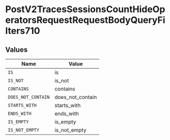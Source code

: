 # PostV2TracesSessionsCountHideOperatorsRequestRequestBodyQueryFilters710


## Values

| Name               | Value              |
| ------------------ | ------------------ |
| `IS`               | is                 |
| `IS_NOT`           | is_not             |
| `CONTAINS`         | contains           |
| `DOES_NOT_CONTAIN` | does_not_contain   |
| `STARTS_WITH`      | starts_with        |
| `ENDS_WITH`        | ends_with          |
| `IS_EMPTY`         | is_empty           |
| `IS_NOT_EMPTY`     | is_not_empty       |